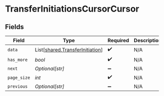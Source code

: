 # TransferInitiationsCursorCursor


## Fields

| Field                                                                        | Type                                                                         | Required                                                                     | Description                                                                  | Example                                                                      |
| ---------------------------------------------------------------------------- | ---------------------------------------------------------------------------- | ---------------------------------------------------------------------------- | ---------------------------------------------------------------------------- | ---------------------------------------------------------------------------- |
| `data`                                                                       | List[[shared.TransferInitiation](../../models/shared/transferinitiation.md)] | :heavy_check_mark:                                                           | N/A                                                                          |                                                                              |
| `has_more`                                                                   | *bool*                                                                       | :heavy_check_mark:                                                           | N/A                                                                          | false                                                                        |
| `next`                                                                       | *Optional[str]*                                                              | :heavy_minus_sign:                                                           | N/A                                                                          |                                                                              |
| `page_size`                                                                  | *int*                                                                        | :heavy_check_mark:                                                           | N/A                                                                          | 15                                                                           |
| `previous`                                                                   | *Optional[str]*                                                              | :heavy_minus_sign:                                                           | N/A                                                                          | YXVsdCBhbmQgYSBtYXhpbXVtIG1heF9yZXN1bHRzLol=                                 |